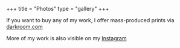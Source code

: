 +++
title = "Photos"
type = "gallery"
+++

If you want to buy any of my work, I offer mass-produced prints via [darkroom.com](https://typicel.darkroom.com)

More of my work is also visible on my [Instagram](https://instagram.com/typicel.jpg)
